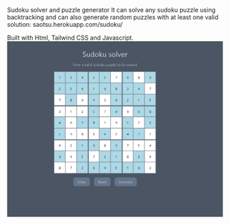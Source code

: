 Sudoku solver and puzzle generator
It can solve any sudoku puzzle using backtracking and can also generate random puzzles with at least one valid solution: 
saotsu.herokuapp.com/sudoku/

Built with Html, Tailwind CSS and Javascript.
<br/>
![Screenshot](sudoku.png)



